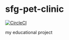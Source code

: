 # sfg-pet-clinic

[![CircleCI](https://circleci.com/gh/mediazp/spring5-recipe-app.svg?style=svg)](https://circleci.com/gh/mediazp/spring5-recipe-app)


my educational project


